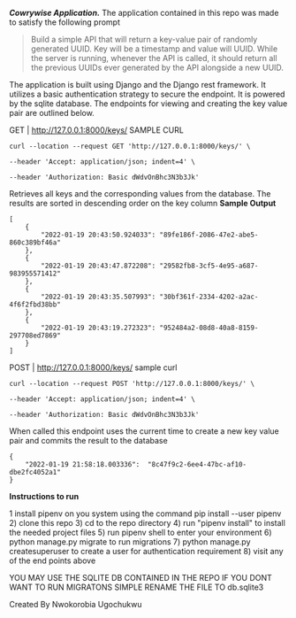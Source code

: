 ***Cowrywise Application.*** 
The application contained in this repo was made to satisfy the following prompt
  
> Build a simple API that will return a key-value pair of randomly
> generated UUID. Key will be a timestamp and value will UUID. While the
> server is running, whenever the API is called, it should return all
> the previous UUIDs ever generated by the API alongside a new UUID.
>
The application is built using Django and the Django rest framework. It utilizes a basic authentication strategy to secure the endpoint. It is powered by the sqlite database.
The endpoints for viewing and creating the key value pair are outlined below.

GET | http://127.0.0.1:8000/keys/
SAMPLE CURL

    curl --location --request GET 'http://127.0.0.1:8000/keys/' \
    
    --header 'Accept: application/json; indent=4' \
    
    --header 'Authorization: Basic dWdvOnBhc3N3b3Jk'

Retrieves all keys and the corresponding values from the database. The results are sorted in descending order on the key column
**Sample Output**

    [
    	{
    		"2022-01-19 20:43:50.924033": "89fe186f-2086-47e2-abe5-860c389bf46a"
    	},
    	{
	    	"2022-01-19 20:43:47.872208": "29582fb8-3cf5-4e95-a687-983955571412"
    	},
    	{
	    	"2022-01-19 20:43:35.507993": "30bf361f-2334-4202-a2ac-4f6f2fbd38bb"
    	},
    	{
	    	"2022-01-19 20:43:19.272323": "952484a2-08d8-40a8-8159-297708ed7869"
    	}
    ]
POST | http://127.0.0.1:8000/keys/
sample curl 

    curl --location --request POST 'http://127.0.0.1:8000/keys/' \
    
    --header 'Accept: application/json; indent=4' \
    
    --header 'Authorization: Basic dWdvOnBhc3N3b3Jk'

When called this endpoint uses the current time to create a new key value pair and commits the result to the database

    {
	    "2022-01-19 21:58:18.003336":  "8c47f9c2-6ee4-47bc-af10-dbe2fc4052a1"    
    }
**Instructions to run**

1 install pipenv on you system using the command pip install --user pipenv
2) clone this repo
3) cd to the repo directory
4) run "pipenv install" to install the needed project files
5) run pipenv shell to enter your environment
6) python manage.py migrate to run migrations
7) python manage.py createsuperuser to create a user for authentication requirement
8) visit any of the end points above

YOU MAY USE THE SQLITE DB CONTAINED IN THE REPO IF YOU DONT WANT TO RUN MIGRATONS SIMPLE RENAME THE FILE TO db.sqlite3

Created By 
Nwokorobia Ugochukwu